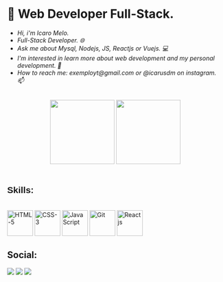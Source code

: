   <h1>🌱 Web Developer Full-Stack.</h1>
<i>
  <ul>
    <li>Hi, i'm Icaro Melo.</li>
    <li>Full-Stack Developer. 🌐</li>
    <li>Ask me about Mysql, Nodejs, JS, Reactjs or Vuejs. 💻</li>
    <li>I'm interested in learn more about web development and my personal development. 💼</li>
    <li>How to reach me: exemployt@gmail.com or @icarusdm on instagram. 📫</li>
  </ul>
</i>
<br>
<div align="center" style+"display:inline block">
  <a href="https://github.com/icaroMelo1"> </a>
  <img height="150em" src="https://github-readme-stats.vercel.app/api?username=icaromelo1&show_icons=true&theme=discord_old_blurple&inclide_all_commits=true&count_private=true"/>
  <img height="150em" src="https://github-readme-stats.vercel.app/api/top-langs/?username=icaromelo1&layout=compact&langs_count=7&theme=discord_old_blurple"/>
    </div>
    <br>
  <h2 style= "font-family: Arial, Helvetica, sans-serif;"> Skills: </h2>
  
  <div style="display: inline_block" ><br>
    <img alignt="center" alt="HTML-5" height="60" src="https://cdn.jsdelivr.net/gh/devicons/devicon/icons/html5/html5-original-wordmark.svg" />
    <img alignt="center" alt="CSS-3" height="60" src="https://cdn.jsdelivr.net/gh/devicons/devicon/icons/css3/css3-original-wordmark.svg" />
    <img alignt="center" alt="JavaScript" height="60" src="https://cdn.jsdelivr.net/gh/devicons/devicon/icons/javascript/javascript-original.svg" />
    <img alignt="center" alt="Git" height="60" src="https://cdn.jsdelivr.net/gh/devicons/devicon/icons/github/github-original.svg" />
    <img alignt="center" alt="Reactjs" height="60" src="https://cdn.jsdelivr.net/gh/devicons/devicon/icons/react/react-original-wordmark.svg" />
  </div>
  <h2>Social:</h2>
  <div> 
  <a href = "mailto:exemployt@gmail.com"><img src="https://img.shields.io/badge/-Gmail-%23333?style=for-the-badge&logo=gmail&logoColor=white" target="_blank"></a>
  <a href="https://www.linkedin.com/in/icaromelo/" target="_blank"><img src="https://img.shields.io/badge/-LinkedIn-%230077B5?style=for-the-badge&logo=linkedin&logoColor=white" target="_blank"></a> 
  <a href="https://api.whatsapp.com/send?phone=55(85) 99839-7705&text=" target="_blank"><img src="https://img.shields.io/badge/WhatsApp-25D366?style=for-the-badge&logo=whatsapp&logoColor=white" target="_blank"></a> 
  </div>
